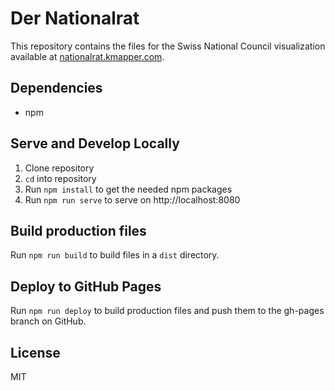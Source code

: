 # Der Nationalrat

This repository contains the files for the Swiss National Council visualization available at [nationalrat.kmapper.com](http://nationalrat.kmapper.com/).

## Dependencies

- npm

## Serve and Develop Locally

1. Clone repository
2. `cd` into repository
3. Run `npm install` to get the needed npm packages
4. Run `npm run serve` to serve on http://localhost:8080

## Build production files

Run `npm run build` to build files in a `dist` directory.

## Deploy to GitHub Pages

Run `npm run deploy` to build production files and push them to the gh-pages branch on GitHub. 

## License

MIT